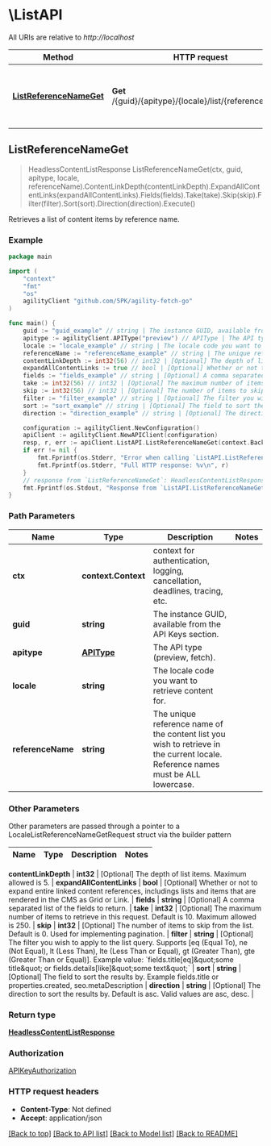 # \ListAPI

All URIs are relative to *http://localhost*

Method | HTTP request | Description
------------- | ------------- | -------------
[**ListReferenceNameGet**](ListAPI.md#ListReferenceNameGet) | **Get** /{guid}/{apitype}/{locale}/list/{referenceName} | Retrieves a list of content items by reference name.



## ListReferenceNameGet

> HeadlessContentListResponse ListReferenceNameGet(ctx, guid, apitype, locale, referenceName).ContentLinkDepth(contentLinkDepth).ExpandAllContentLinks(expandAllContentLinks).Fields(fields).Take(take).Skip(skip).Filter(filter).Sort(sort).Direction(direction).Execute()

Retrieves a list of content items by reference name.

### Example

```go
package main

import (
	"context"
	"fmt"
	"os"
	agilityClient "github.com/5PK/agility-fetch-go"
)

func main() {
	guid := "guid_example" // string | The instance GUID, available from the API Keys section.
	apitype := agilityClient.APIType("preview") // APIType | The API type (preview, fetch).
	locale := "locale_example" // string | The locale code you want to retrieve content for.
	referenceName := "referenceName_example" // string | The unique reference name of the content list you wish to retrieve in the current locale. Reference names must be ALL lowercase.
	contentLinkDepth := int32(56) // int32 | [Optional] The depth of list items. Maximum allowed is 5. (optional)
	expandAllContentLinks := true // bool | [Optional] Whether or not to expand entire linked content references, includings lists and items that are rendered in the CMS as Grid or Link. (optional)
	fields := "fields_example" // string | [Optional] A comma separated list of the fields to return. (optional)
	take := int32(56) // int32 | [Optional] The maximum number of items to retrieve in this request. Default is 10. Maximum allowed is 250. (optional)
	skip := int32(56) // int32 | [Optional] The number of items to skip from the list. Default is 0. Used for implementing pagination. (optional)
	filter := "filter_example" // string | [Optional] The filter you wish to apply to the list query. Supports [eq (Equal To), ne (Not Equal), lt (Less Than), lte (Less Than or Equal), gt (Greater Than), gte (Greater Than or Equal)]. Example value: `fields.title[eq]\"some title\" or fields.details[like]\"some text\"` (optional)
	sort := "sort_example" // string | [Optional] The field to sort the results by. Example fields.title or properties.created, seo.metaDescription (optional)
	direction := "direction_example" // string | [Optional] The direction to sort the results by. Default is asc. Valid values are asc, desc. (optional)

	configuration := agilityClient.NewConfiguration()
	apiClient := agilityClient.NewAPIClient(configuration)
	resp, r, err := apiClient.ListAPI.ListReferenceNameGet(context.Background(), guid, apitype, locale, referenceName).ContentLinkDepth(contentLinkDepth).ExpandAllContentLinks(expandAllContentLinks).Fields(fields).Take(take).Skip(skip).Filter(filter).Sort(sort).Direction(direction).Execute()
	if err != nil {
		fmt.Fprintf(os.Stderr, "Error when calling `ListAPI.ListReferenceNameGet``: %v\n", err)
		fmt.Fprintf(os.Stderr, "Full HTTP response: %v\n", r)
	}
	// response from `ListReferenceNameGet`: HeadlessContentListResponse
	fmt.Fprintf(os.Stdout, "Response from `ListAPI.ListReferenceNameGet`: %v\n", resp)
}
```

### Path Parameters


Name | Type | Description  | Notes
------------- | ------------- | ------------- | -------------
**ctx** | **context.Context** | context for authentication, logging, cancellation, deadlines, tracing, etc.
**guid** | **string** | The instance GUID, available from the API Keys section. | 
**apitype** | [**APIType**](.md) | The API type (preview, fetch). | 
**locale** | **string** | The locale code you want to retrieve content for. | 
**referenceName** | **string** | The unique reference name of the content list you wish to retrieve in the current locale. Reference names must be ALL lowercase. | 

### Other Parameters

Other parameters are passed through a pointer to a LocaleListReferenceNameGetRequest struct via the builder pattern


Name | Type | Description  | Notes
------------- | ------------- | ------------- | -------------




 **contentLinkDepth** | **int32** | [Optional] The depth of list items. Maximum allowed is 5. | 
 **expandAllContentLinks** | **bool** | [Optional] Whether or not to expand entire linked content references, includings lists and items that are rendered in the CMS as Grid or Link. | 
 **fields** | **string** | [Optional] A comma separated list of the fields to return. | 
 **take** | **int32** | [Optional] The maximum number of items to retrieve in this request. Default is 10. Maximum allowed is 250. | 
 **skip** | **int32** | [Optional] The number of items to skip from the list. Default is 0. Used for implementing pagination. | 
 **filter** | **string** | [Optional] The filter you wish to apply to the list query. Supports [eq (Equal To), ne (Not Equal), lt (Less Than), lte (Less Than or Equal), gt (Greater Than), gte (Greater Than or Equal)]. Example value: &#x60;fields.title[eq]\&quot;some title\&quot; or fields.details[like]\&quot;some text\&quot;&#x60; | 
 **sort** | **string** | [Optional] The field to sort the results by. Example fields.title or properties.created, seo.metaDescription | 
 **direction** | **string** | [Optional] The direction to sort the results by. Default is asc. Valid values are asc, desc. | 

### Return type

[**HeadlessContentListResponse**](HeadlessContentListResponse.md)

### Authorization

[APIKeyAuthorization](../README.md#APIKeyAuthorization)

### HTTP request headers

- **Content-Type**: Not defined
- **Accept**: application/json

[[Back to top]](#) [[Back to API list]](../README.md#documentation-for-api-endpoints)
[[Back to Model list]](../README.md#documentation-for-models)
[[Back to README]](../README.md)

